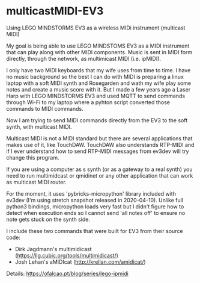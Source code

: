 # multicastMIDI-EV3
Using LEGO MINDSTORMS EV3 as a wireless MIDi instrument (multicast MIDI)

My goal is being able to use LEGO MINDSTOMS EV3 as a MIDI instrument that can play along with other MIDI components.
Music is sent in MIDI form directly, through the network, as multimicast MIDI (i.e. ipMIDI).

I only have two MIDI keyboards that my wife uses from time to time. I have no music background so the best I can do with MIDI is preparing a linux laptop with a soft MIDI synth and Rosegarden and wath my wife play some notes and create a music score with it. But I made a few years ago a Laser Harp with LEGO MINDSTORMS EV3 and used MQTT to send commands through Wi-Fi to my laptop where a pyhton script converted those commands to MIDI commands.

Now I am trying to send MIDI commands directly from the EV3 to the soft synth, with multicast MIDI.

Multicast MIDI is not a MIDI standard but there are several applications that makes use of it, like TouchDAW. TouchDAW also understands RTP-MIDI and if I ever understand how to send RTP-MIDI messages from ev3dev will try change this program.

If you are using a computer as s synth (or as a gateway to a real synth) you need to run multimidcast or qmidinet or any other application that can work as multicast MIDI router.

For the moment, it uses 'pybricks-micropython' library included with ev3dev (I'm using stretch snapshot released in 2020-04-10). Unlike full python3 bindings, micropython loads very fast but I didn't figure how to detect when execution ends so I cannot send 'all notes off' to ensure no note gets stuck on the synth side. 

I include these two commands that were built for EV3 from their source code:

- Dirk Jagdmann's multimidicast (https://llg.cubic.org/tools/multimidicast/)
- Josh Lehan's aMIDIcat (http://krellan.com/amidicat/)

Details: https://ofalcao.pt/blog/series/lego-ipmidi
